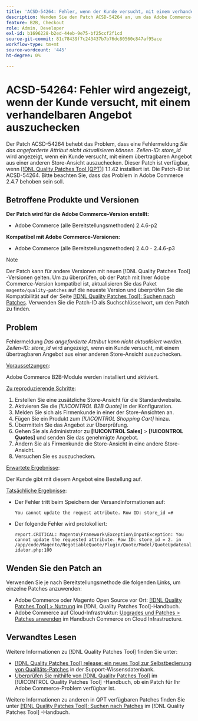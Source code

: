 ```yaml
---
title: 'ACSD-54264: Fehler, wenn der Kunde versucht, mit einem verhandelbaren Angebot auszuchecken'
description: Wenden Sie den Patch ACSD-54264 an, um das Adobe Commerce-Problem zu beheben, bei dem die Fehlermeldung "Sie können das angeforderte Attribut nicht aktualisieren können. Zeile-ID:store_id"angezeigt, wenn ein Kunde versucht, mit einem verhandelbaren Angebot aus einer anderen Store-Ansicht auszuchecken.
feature: B2B, Checkout
role: Admin, Developer
exl-id: b1696228-b2ed-44eb-9e75-bf25ccf2f1cd
source-git-commit: 81c78439f7c243437b7b76dc80560c847af95ace
workflow-type: tm+mt
source-wordcount: '445'
ht-degree: 0%

---
```


# ACSD-54264: Fehler wird angezeigt, wenn der Kunde versucht, mit einem verhandelbaren Angebot auszuchecken

Der Patch ACSD-54264 behebt das Problem, dass eine Fehlermeldung *Sie das angeforderte Attribut nicht aktualisieren können. Zeilen-ID: store_id* wird angezeigt, wenn ein Kunde versucht, mit einem übertragbaren Angebot aus einer anderen Store-Ansicht auszuchecken. Dieser Patch ist verfügbar, wenn [[!DNL Quality Patches Tool (QPT)]](https://experienceleague.adobe.com/en/docs/commerce-knowledge-base/kb/announcements/commerce-announcements/magento-quality-patches-released-new-tool-to-self-serve-quality-patches) 1.1.42 installiert ist. Die Patch-ID ist ACSD-54264. Bitte beachten Sie, dass das Problem in Adobe Commerce 2.4.7 behoben sein soll.

## Betroffene Produkte und Versionen

**Der Patch wird für die Adobe Commerce-Version erstellt:**

* Adobe Commerce (alle Bereitstellungsmethoden) 2.4.6-p2

**Kompatibel mit Adobe Commerce-Versionen:**

* Adobe Commerce (alle Bereitstellungsmethoden) 2.4.0 - 2.4.6-p3

>[!NOTE]
>
>Der Patch kann für andere Versionen mit neuen [!DNL Quality Patches Tool] -Versionen gelten. Um zu überprüfen, ob der Patch mit Ihrer Adobe Commerce-Version kompatibel ist, aktualisieren Sie das Paket `magento/quality-patches` auf die neueste Version und überprüfen Sie die Kompatibilität auf der Seite [[!DNL Quality Patches Tool]: Suchen nach Patches](https://experienceleague.adobe.com/tools/commerce-quality-patches/index.html). Verwenden Sie die Patch-ID als Suchschlüsselwort, um den Patch zu finden.

## Problem

Fehlermeldung *Das angeforderte Attribut kann nicht aktualisiert werden. Zeilen-ID: store_id* wird angezeigt, wenn ein Kunde versucht, mit einem übertragbaren Angebot aus einer anderen Store-Ansicht auszuchecken.

<u>Voraussetzungen</u>:

Adobe Commerce B2B-Module werden installiert und aktiviert.

<u>Zu reproduzierende Schritte</u>:

1. Erstellen Sie eine zusätzliche Store-Ansicht für die Standardwebsite.
1. Aktivieren Sie die *[!UICONTROL B2B Quote]* in der Konfiguration.
1. Melden Sie sich als Firmenkunde in einer der Store-Ansichten an.
1. Fügen Sie ein Produkt zum *[!UICONTROL Shopping Cart]* hinzu.
1. Übermitteln Sie das Angebot zur Überprüfung.
1. Gehen Sie als Administrator zu **[!UICONTROL Sales]** > **[!UICONTROL Quotes]** und senden Sie das genehmigte Angebot.
1. Ändern Sie als Firmenkunde die Store-Ansicht in eine andere Store-Ansicht.
1. Versuchen Sie es auszuchecken.

<u>Erwartete Ergebnisse</u>:

Der Kunde gibt mit diesem Angebot eine Bestellung auf.

<u>Tatsächliche Ergebnisse</u>:

* Der Fehler tritt beim Speichern der Versandinformationen auf:

  `You cannot update the request attribute. Row ID: store_id =#`

* Der folgende Fehler wird protokolliert:

  `report.CRITICAL: Magento\Framework\Exception\InputException: You cannot update the requested attribute. Row ID: store_id = 2. in /app/code/Magento/NegotiableQuote/Plugin/Quote/Model/QuoteUpdateValidator.php:100`

## Wenden Sie den Patch an

Verwenden Sie je nach Bereitstellungsmethode die folgenden Links, um einzelne Patches anzuwenden:

* Adobe Commerce oder Magento Open Source vor Ort: [[!DNL Quality Patches Tool] > Nutzung](/help/tools/quality-patches-tool/usage.md) im [!DNL Quality Patches Tool]-Handbuch.
* Adobe Commerce auf Cloud-Infrastruktur: [Upgrades und Patches > Patches anwenden](https://experienceleague.adobe.com/docs/commerce-cloud-service/user-guide/develop/upgrade/apply-patches.html) im Handbuch Commerce on Cloud Infrastructure.

## Verwandtes Lesen

Weitere Informationen zu [!DNL Quality Patches Tool] finden Sie unter:

* [[!DNL Quality Patches Tool] release: ein neues Tool zur Selbstbedienung von Qualitäts-Patches](https://experienceleague.adobe.com/en/docs/commerce-knowledge-base/kb/announcements/commerce-announcements/magento-quality-patches-released-new-tool-to-self-serve-quality-patches) in der Support-Wissensdatenbank.
* [Überprüfen Sie mithilfe von  [!DNL Quality Patches Tool]](/help/tools/quality-patches-tool/patches-available-in-qpt/check-patch-for-magento-issue-with-magento-quality-patches.md) im [!UICONTROL Quality Patches Tool] -Handbuch, ob ein Patch für Ihr Adobe Commerce-Problem verfügbar ist.


Weitere Informationen zu anderen in QPT verfügbaren Patches finden Sie unter [[!DNL Quality Patches Tool]: Suchen nach Patches](https://experienceleague.adobe.com/tools/commerce-quality-patches/index.html) im [!DNL Quality Patches Tool] -Handbuch.
